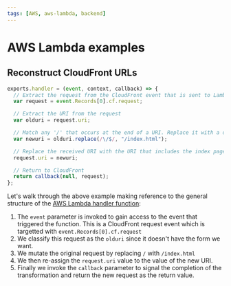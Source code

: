 ```yaml
---
tags: [AWS, aws-lambda, backend]
---
```


# AWS Lambda examples

## Reconstruct CloudFront URLs

```js
exports.handler = (event, context, callback) => {
  // Extract the request from the CloudFront event that is sent to Lambda@Edge
  var request = event.Records[0].cf.request;

  // Extract the URI from the request
  var olduri = request.uri;

  // Match any '/' that occurs at the end of a URI. Replace it with a default index
  var newuri = olduri.replace(/\/$/, "/index.html");

  // Replace the received URI with the URI that includes the index page
  request.uri = newuri;

  // Return to CloudFront
  return callback(null, request);
};
```

Let's walk through the above example making reference to the general structure
of the
[AWS Lambda handler function](Lambda_handler_function.md):

1. The `event` parameter is invoked to gain access to the event that triggered
   the function. This is a CloudFront request event which is targetted with
   `event.Records[0].cf.request`
2. We classify this request as the `olduri` since it doesn't have the form we
   want.
3. We mutate the original request by replacing `/` with `/index.html`
4. We then re-assign the `request.uri` value to the value of the new URI.
5. Finally we invoke the `callback` parameter to signal the completion of the
   transformation and return the new request as the return value.
